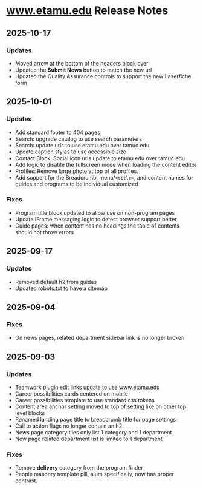 # www.etamu.edu Release Notes
## 2025-10-17
### Updates
- Moved arrow at the bottom of the headers block over
- Updated the **Submit News** button to match the new url
- Updated the Quality Assurance controls to support the new Laserfiche form

## 2025-10-01
### Updates
- Add standard footer to 404 pages
- Search: upgrade catalog to use search parameters
- Search: update urls to use etamu.edu over tamuc.edu
- Update caption styles to use accessible size
- Contact Block: Social icon urls update to etamu.edu over tamuc.edu
- Add logic to disable the fullscreen mode when loading the content editor
- Profiles: Remove large photo at top of all profiles.
- Add support for the Breadcrumb, menu/`<title>`, and content names for guides and programs to be individual customized

### Fixes
- Program title block updated to allow use on non-program pages
- Update IFrame messaging logic to detect browser support better
- Guide pages: when content has no headings the table of contents should not throw errors

## 2025-09-17
### Updates
- Removed default h2 from guides
- Updated robots.txt to have a sitemap
## 2025-09-04
### Fixes
- On news pages, related department sidebar link is no longer broken
## 2025-09-03
### Updates
- Teamwork plugin edit links update to use www.etamu.edu
- Career possibilities cards centered on mobile
- Career possibilities template to use standard css tokens
- Content area anchor setting moved to top of setting like on other top level blocks
- Renamed landing page title to breadcrumb title for page settings
- Call to action flags no longer contain an h2.
- News page category tiles only list 1 category and 1 department
- New page related department list is limited to 1 department


### Fixes
- Remove __delivery__ category from the program finder
- People masonry template pill, alum specifically, now has proper contrast.